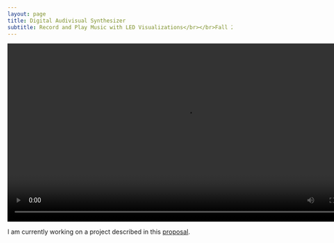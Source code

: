 ```yaml
---
layout: page
title: Digital Audivisual Synthesizer
subtitle: Record and Play Music with LED Visualizations</br></br>Fall 2018
---
```


<video width="800" controls>
  <source src="/img/MIDIvisualizer.mp4" type="video/mp4">
</video>

I am currently working on a project described in this [proposal](https://vickimoran.github.io/uPs_Proposal.pdf).
